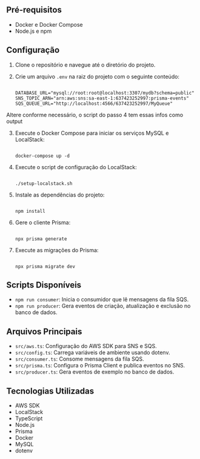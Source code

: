 ## Pré-requisitos

- Docker e Docker Compose
- Node.js e npm

## Configuração

1. Clone o repositório e navegue até o diretório do projeto.
2. Crie um arquivo `.env` na raiz do projeto com o seguinte conteúdo:

   ```

   DATABASE_URL="mysql://root:root@localhost:3307/mydb?schema=public"
   SNS_TOPIC_ARN="arn:aws:sns:sa-east-1:637423252997:prisma-events"
   SQS_QUEUE_URL="http://localhost:4566/637423252997/MyQueue"

   ```

Altere conforme necessário, o script do passo 4 tem essas infos como output

3. Execute o Docker Compose para iniciar os serviços MySQL e LocalStack:

   ```

   docker-compose up -d

   ```

4. Execute o script de configuração do LocalStack:

   ```

   ./setup-localstack.sh

   ```

5. Instale as dependências do projeto:

   ```

   npm install

   ```

6. Gere o cliente Prisma:

   ```

   npx prisma generate

   ```

7. Execute as migrações do Prisma:

   ```

   npx prisma migrate dev

   ```

## Scripts Disponíveis

- `npm run consumer`: Inicia o consumidor que lê mensagens da fila SQS.
- `npm run producer`: Gera eventos de criação, atualização e exclusão no banco de dados.

## Arquivos Principais

- `src/aws.ts`: Configuração do AWS SDK para SNS e SQS.
- `src/config.ts`: Carrega variáveis de ambiente usando dotenv.
- `src/consumer.ts`: Consome mensagens da fila SQS.
- `src/prisma.ts`: Configura o Prisma Client e publica eventos no SNS.
- `src/producer.ts`: Gera eventos de exemplo no banco de dados.

## Tecnologias Utilizadas

- AWS SDK
- LocalStack
- TypeScript
- Node.js
- Prisma
- Docker
- MySQL
- dotenv
